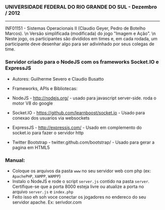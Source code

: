 ### UNIVERSIDADE FEDERAL DO RIO GRANDE DO SUL - Dezembro / 2012
---------------
INF01151 - Sistemas Operacionais II (Claudio Geyer, Pedro de Botelho Marcos). \n
Versão simplificada (modificada) do jogo "Imagem e Ação". \n
Neste jogo, os participantes são divididos em times e, em cada rodada, um participante deve desenhar algo para ser adivinhado por seus colegas de time.

### Servidor criado para o NodeJS com os frameworks Socket.IO e ExpressJS

- Autores: Guilherme Severo e Claudio Busatto

- Frameworks, APIs e Bibliotecas:

- NodeJS - http://nodejs.org/ - usado para javascript server-side. roda o motor V8 do google 

- Socket.IO - https://github.com/learnboost/socket.io - Usado para conexao dos usuarios via websockets

- ExpressJS - http://expressjs.com/ - Usado em complemento do socket.io para fazer o servidor http
- Twitter Bootstrap - twitter.github.com/bootstrap/ - Usado para gerar a pagina em HTML5

### Manual: 
- Coloque os arquivos da pasta `www` no seu servidor web com php (ex: `ApachePHP`, `XAMPP`, `WAMPP`)
- Instalo o NodeJS e rode o script `server.js` contido na pasta `server`. Certifique-se que a porta 8000 esteja livre
	ou atualize a porta no arquivo `server.js` e `index.php`
- Feito isso eh soh voce conectar os jogadores no endereco do seu servidor apache. Ex: serivdor.com
  


